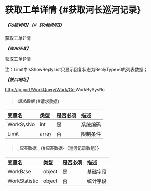 # 获取工单详情 {#获取河长巡河记录}

##### _【功能说明】_ {#【功能说明】}

获取工单详情

_**【应用场景】**_

获取工单详情

注：Limit中IsShowReplyList只显示回复状态为ReplyType=0的列表数据；

_**【接口地址】**_

[http://ip:port/WorkQuery/Work/Get](http://ip:port/HMQuery/PatrolRiver/GetPatrolRivers)WorkBySysNo

> #### _请求数据_ {#请求数据}

| 变量名 | 类型 | 是否必须 | 描述 |
| :--- | :--- | :--- | :--- |
| WorkSysNo | int | 是 | 系统编码 |
| Limit | array | 否 | 限制条件 |

> #### _应答数据 _ {#应答数据-（巡河记录数组）}

| 变量名 | 类型 | 是否必须 | 描述 |
| :--- | :--- | :--- | :--- |
| WorkBase | object | 是 | 基础字段 |
| WorkStatistic | object | 否 | 统计字段 |



